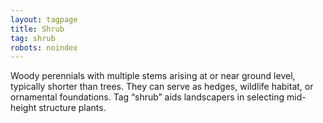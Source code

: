 ```yaml
---
layout: tagpage
title: Shrub
tag: shrub
robots: noindex
---
```


Woody perennials with multiple stems arising at or near ground level, typically shorter than trees. They can serve as hedges, wildlife habitat, or ornamental foundations. Tag “shrub” aids landscapers in selecting mid-height structure plants.
